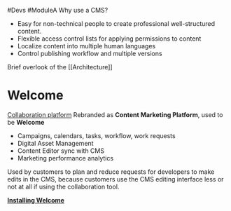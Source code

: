 #Devs #ModuleA 
Why use a CMS?
- Easy for non-technical people to create professional well-structured content.
- Flexible access control lists for applying permissions to content
- Localize content into multiple human languages
- Control publishing workflow and multiple versions

Brief overlook of the [[Architecture]]
# Welcome
[Collaboration platform](https://www.optimizely.com/products/content-marketing)
Rebranded as **Content Marketing Platform**, used to be **Welcome**

- Campaigns, calendars, tasks, workflow, work requests
- Digital Asset Management
- Content Editor sync with CMS
- Marketing performance analytics

Used by customers to plan and reduce requests for developers to make edits in the CMS, because customers use the CMS editing interface less or not at all if using the collaboration tool.

[**Installing Welcome**](https://world.optimizely.com/blogs/ha-bui/dates/20222/7/welcome-integration-ui)
